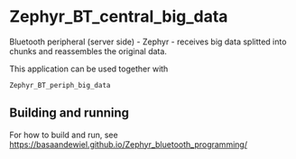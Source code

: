 # Zephyr_BT_central_big_data

Bluetooth peripheral (server side) - Zephyr - receives big data splitted into chunks and reassembles the original data.

This application can be used together with

    Zephyr_BT_periph_big_data
    
## Building and running
For how to build and run, see https://basaandewiel.github.io/Zephyr_bluetooth_programming/
